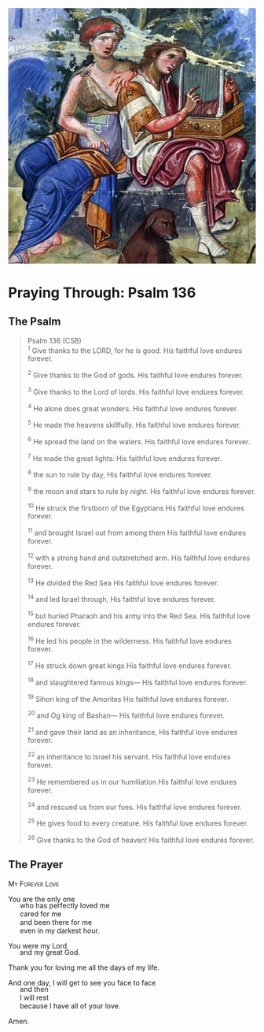 <img class="intro-right" src="art-paris-psalter.jpg">

<style>
  li {list-style-type: none;}
  p + ul {
    margin-top: -18px;
}
</style>

# Praying Through: Psalm 136

## The Psalm

>Psalm 136 (CSB)  
><sup>1</sup> Give thanks to the LORD, for he is good. His faithful love endures forever. 
>
><sup>2</sup> Give thanks to the God of gods. His faithful love endures forever. 
>
><sup>3</sup> Give thanks to the Lord of lords. His faithful love endures forever. 
>
><sup>4</sup> He alone does great wonders. His faithful love endures forever. 
>
><sup>5</sup> He made the heavens skillfully. His faithful love endures forever. 
>
><sup>6</sup> He spread the land on the waters. His faithful love endures forever. 
>
><sup>7</sup> He made the great lights: His faithful love endures forever. 
>
><sup>8</sup> the sun to rule by day, His faithful love endures forever. 
>
><sup>9</sup> the moon and stars to rule by night. His faithful love endures forever. 
>
><sup>10</sup> He struck the firstborn of the Egyptians His faithful love endures forever. 
>
><sup>11</sup> and brought Israel out from among them His faithful love endures forever. 
>
><sup>12</sup> with a strong hand and outstretched arm. His faithful love endures forever. 
>
><sup>13</sup> He divided the Red Sea His faithful love endures forever. 
>
><sup>14</sup> and led Israel through, His faithful love endures forever. 
>
><sup>15</sup> but hurled Pharaoh and his army into the Red Sea. His faithful love endures forever. 
>
><sup>16</sup> He led his people in the wilderness. His faithful love endures forever. 
>
><sup>17</sup> He struck down great kings His faithful love endures forever. 
>
><sup>18</sup> and slaughtered famous kings— His faithful love endures forever. 
>
><sup>19</sup> Sihon king of the Amorites His faithful love endures forever. 
>
><sup>20</sup> and Og king of Bashan— His faithful love endures forever. 
>
><sup>21</sup> and gave their land as an inheritance, His faithful love endures forever. 
>
><sup>22</sup> an inheritance to Israel his servant. His faithful love endures forever. 
>
><sup>23</sup> He remembered us in our humiliation His faithful love endures forever. 
>
><sup>24</sup> and rescued us from our foes. His faithful love endures forever. 
>
><sup>25</sup> He gives food to every creature. His faithful love endures forever. 
>
><sup>26</sup> Give thanks to the God of heaven! His faithful love endures forever.

## The Prayer

<div style="font-variant: small-caps;">
My Forever Love
</div>

You are the only one
* who has perfectly loved me
* cared for me
* and been there for me
* even in my darkest hour.

You were my Lord
* and my great God.

Thank you for loving me all the days of my life.

And one day, I will get to see you face to face
* and then
* I will rest
* because I have all of your love.

Amen.

